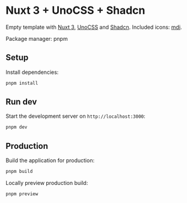 # Nuxt 3 + UnoCSS + Shadcn

Empty template with [Nuxt 3](https://nuxt.com/), [UnoCSS](https://unocss.dev/) and [Shadcn](https://ui.shadcn.com/).
Included icons: [mdi](https://icon-sets.iconify.design/mdi/?keyword=mdi).

Package manager: pnpm

## Setup

Install dependencies:

```bash
pnpm install
```

## Run dev

Start the development server on `http://localhost:3000`:

```bash
pnpm dev
```

## Production

Build the application for production:

```bash
pnpm build
```

Locally preview production build:

```bash
pnpm preview
```
